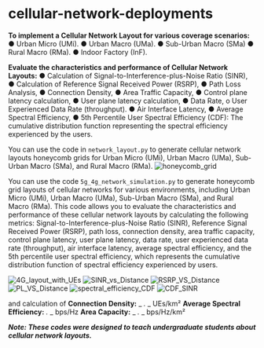# cellular-network-deployments

**To implement a Cellular Network Layout for various coverage scenarios:**
  ● Urban Micro (UMi).
  ● Urban Macro (UMa).
  ● Sub-Urban Macro (SMa)
  ● Rural Macro (RMa).
  ● Indoor Factory (InF).

**Evaluate the characteristics and performance of Cellular Network Layouts:**
  ● Calculation of Signal-to-Interference-plus-Noise Ratio (SINR),
  ● Calculation of Reference Signal Received Power (RSRP),
  ● Path Loss Analysis,
  ● Connection Density,
  ● Area Traffic Capacity,
  ● Control plane latency calculation,
  ● User plane latency calculation,
  ● Data Rate,
    o User Experienced Data Rate (throughput).
  ● Air Interface Latency,
  ● Average Spectral Efficiency,
  ● 5th Percentile User Spectral Efficiency (CDF): The cumulative distribution function
  representing the spectral efficiency experienced by the users.

You can use the code in `network_layout.py` to generate cellular network layouts honeycomb grids for Urban Micro (UMi), Urban Macro (UMa), Sub-Urban Macro (SMa), and Rural Macro (RMa).
![honeycomb_grid](https://github.com/user-attachments/assets/2b1053c6-3d58-4762-b50c-1596e2fd8e3d)

You can use the code `5g_4g_network_simulation.py` to generate honeycomb grid layouts of cellular networks for various environments, including Urban Micro (UMi), Urban Macro (UMa), Sub-Urban Macro (SMa), and Rural Macro (RMa). This code allows you to evaluate the characteristics and performance of these cellular network layouts by calculating the following metrics: Signal-to-Interference-plus-Noise Ratio (SINR), Reference Signal Received Power (RSRP), path loss, connection density, area traffic capacity, control plane latency, user plane latency, data rate, user experienced data rate (throughput), air interface latency, average spectral efficiency, and the 5th percentile user spectral efficiency, which represents the cumulative distribution function of spectral efficiency experienced by users.

![4G_layout_with_UEs](https://github.com/user-attachments/assets/30ffcdd8-85b3-4379-9848-d5d64ec2d0ec)
![SINR_vs_Distance](https://github.com/user-attachments/assets/c912f892-87b9-4c32-b572-f0bf26bfd7f3)
![RSRP_VS_Distance](https://github.com/user-attachments/assets/5899c2d1-2e2b-4c49-a084-9af953d7ded6)
![PL_VS_Distance](https://github.com/user-attachments/assets/f4c5c72e-c10f-403d-9177-096b3dccf598)
![spectral_efficiency_CDF](https://github.com/user-attachments/assets/c8568e70-a6d3-4dcb-a62e-0f936f704b50)
![CDF_SINR](https://github.com/user-attachments/assets/ad1dfd11-a1ed-43cb-b803-04e029cce1f8)

and calculation of 
**Connection Density:** _ _._ _ UEs/km²
**Average Spectral Efficiency:** _._ _ bps/Hz
**Area Capacity:** _ _._ _ bps/Hz/km²

**_Note: These codes were designed to teach undergraduate students about cellular network layouts._**
